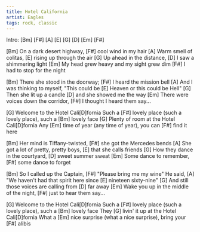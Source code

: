 ```yaml
---
title: Hotel California
artist: Eagles
tags: rock, classic
---
```


Intro: [Bm] [F#] [A] [E] [G] [D] [Em] [F#]

[Bm] On a dark desert highway, [F#] cool wind in my hair
[A] Warm smell of colitas, [E] rising up through the air
[G] Up ahead in the distance, [D] I saw a shimmering light
[Em] My head grew heavy and my sight grew dim
[F#] I had to stop for the night

[Bm] There she stood in the doorway; [F#] I heard the mission bell
[A] And I was thinking to myself, "This could be [E] Heaven or this could be Hell"
[G] Then she lit up a candle [D] and she showed me the way
[Em] There were voices down the corridor, [F#] I thought I heard them say...

[G] Welcome to the Hotel Cali[D]fornia
Such a [F#] lovely place (such a lovely place), such a [Bm] lovely face
[G] Plenty of room at the Hotel Cali[D]fornia
Any [Em] time of year (any time of year), you can [F#] find it here

[Bm] Her mind is Tiffany-twisted, [F#] she got the Mercedes bends
[A] She got a lot of pretty, pretty boys, [E] that she calls friends
[G] How they dance in the courtyard, [D] sweet summer sweat
[Em] Some dance to remember, [F#] some dance to forget

[Bm] So I called up the Captain, [F#] "Please bring me my wine"
He said, [A] "We haven't had that spirit here since [E] nineteen sixty-nine"
[G] And still those voices are calling from [D] far away
[Em] Wake you up in the middle of the night, [F#] just to hear them say...

[G] Welcome to the Hotel Cali[D]fornia
Such a [F#] lovely place (such a lovely place), such a [Bm] lovely face
They [G] livin' it up at the Hotel Cali[D]fornia
What a [Em] nice surprise (what a nice surprise), bring your [F#] alibis
